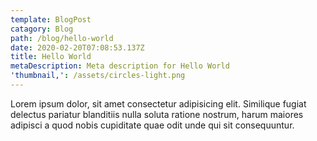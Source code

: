```yaml
---
template: BlogPost
catagory: Blog
path: /blog/hello-world
date: 2020-02-20T07:08:53.137Z
title: Hello World
metaDescription: Meta description for Hello World
'thumbnail,': /assets/circles-light.png
---
```


Lorem ipsum dolor, sit amet consectetur adipisicing elit. Similique fugiat delectus pariatur blanditiis nulla soluta ratione nostrum, harum maiores adipisci a quod nobis cupiditate quae odit unde qui sit consequuntur.
